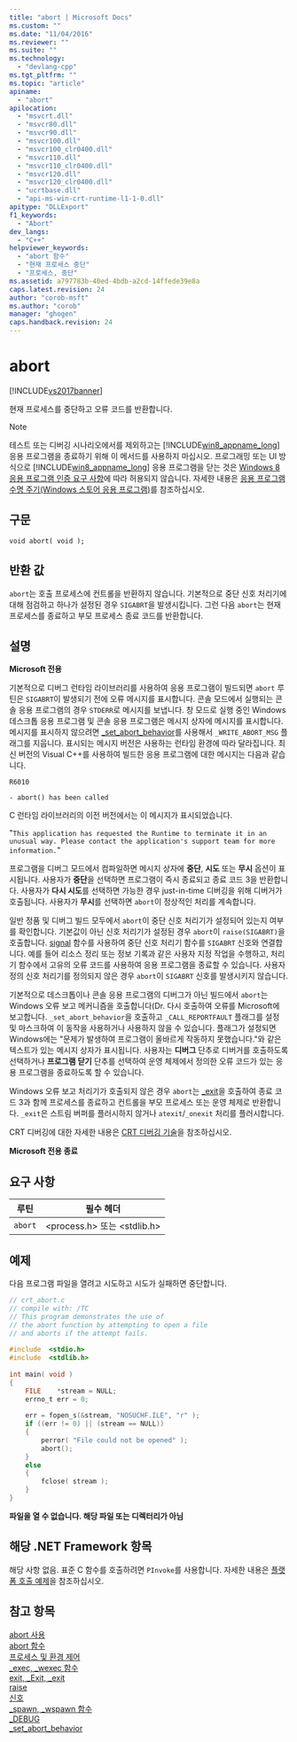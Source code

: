 ```yaml
---
title: "abort | Microsoft Docs"
ms.custom: ""
ms.date: "11/04/2016"
ms.reviewer: ""
ms.suite: ""
ms.technology: 
  - "devlang-cpp"
ms.tgt_pltfrm: ""
ms.topic: "article"
apiname: 
  - "abort"
apilocation: 
  - "msvcrt.dll"
  - "msvcr80.dll"
  - "msvcr90.dll"
  - "msvcr100.dll"
  - "msvcr100_clr0400.dll"
  - "msvcr110.dll"
  - "msvcr110_clr0400.dll"
  - "msvcr120.dll"
  - "msvcr120_clr0400.dll"
  - "ucrtbase.dll"
  - "api-ms-win-crt-runtime-l1-1-0.dll"
apitype: "DLLExport"
f1_keywords: 
  - "Abort"
dev_langs: 
  - "C++"
helpviewer_keywords: 
  - "abort 함수"
  - "현재 프로세스 중단"
  - "프로세스, 중단"
ms.assetid: a797783b-40ed-4bdb-a2cd-14ffede39e8a
caps.latest.revision: 24
author: "corob-msft"
ms.author: "corob"
manager: "ghogen"
caps.handback.revision: 24
---
```

# abort
[!INCLUDE[vs2017banner](../../assembler/inline/includes/vs2017banner.md)]

현재 프로세스를 중단하고 오류 코드를 반환합니다.  
  
> [!NOTE]
>  테스트 또는 디버깅 시나리오에서를 제외하고는 [!INCLUDE[win8_appname_long](../../build/includes/win8_appname_long_md.md)] 응용 프로그램을 종료하기 위해 이 메서드를 사용하지 마십시오.  프로그래밍 또는 UI 방식으로 [!INCLUDE[win8_appname_long](../../build/includes/win8_appname_long_md.md)] 응용 프로그램을 닫는 것은 [Windows 8 응용 프로그램 인증 요구 사항](http://go.microsoft.com/fwlink/?LinkId=262889)에 따라 허용되지 않습니다.  자세한 내용은 [응용 프로그램 수명 주기\(Windows 스토어 응용 프로그램\)](http://go.microsoft.com/fwlink/?LinkId=262853)를 참조하십시오.  
  
## 구문  
  
```  
void abort( void );  
```  
  
## 반환 값  
 `abort`는 호출 프로세스에 컨트롤을 반환하지 않습니다.  기본적으로 중단 신호 처리기에 대해 점검하고 하나가 설정된 경우 `SIGABRT`을 발생시킵니다.  그런 다음 `abort`는 현재 프로세스를 종료하고 부모 프로세스 종료 코드를 반환합니다.  
  
## 설명  
 **Microsoft 전용**  
  
 기본적으로 디버그 런타임 라이브러리를 사용하여 응용 프로그램이 빌드되면 `abort` 루틴은 `SIGABRT`이 발생되기 전에 오류 메시지를 표시합니다.  콘솔 모드에서 실행되는 콘솔 응용 프로그램의 경우 `STDERR`로 메시지를 보냅니다.  창 모드로 실행 중인 Windows 데스크톱 응용 프로그램 및 콘솔 응용 프로그램은 메시지 상자에 메시지를 표시합니다.  메시지를 표시하지 않으려면 [\_set\_abort\_behavior](../../c-runtime-library/reference/set-abort-behavior.md)를 사용해서 `_WRITE_ABORT_MSG` 플래그를 지웁니다.  표시되는 메시지 버전은 사용하는 런타임 환경에 따라 달라집니다.  최신 버전의 Visual C\+\+를 사용하여 빌드한 응용 프로그램에 대한 메시지는 다음과 같습니다.  
  
 `R6010`  
  
 `- abort() has been called`  
  
 C 런타임 라이브러리의 이전 버전에서는 이 메시지가 표시되었습니다.  
  
 "`This application has requested the Runtime to terminate it in an unusual way. Please contact the application's support team for more information.`"  
  
 프로그램을 디버그 모드에서 컴파일하면 메시지 상자에 **중단**, **시도** 또는 **무시** 옵션이 표시됩니다.  사용자가 **중단**을 선택하면 프로그램이 즉시 종료되고 종료 코드 3을 반환합니다.  사용자가 **다시 시도**를 선택하면 가능한 경우 just\-in\-time 디버깅을 위해 디버거가 호출됩니다.  사용자가 **무시**를 선택하면 `abort`이 정상적인 처리를 계속합니다.  
  
 일반 정품 및 디버그 빌드 모두에서 `abort`이 중단 신호 처리기가 설정되어 있는지 여부를 확인합니다.  기본값이 아닌 신호 처리기가 설정된 경우 `abort`이 `raise(SIGABRT)`을 호출합니다.  [signal](../../c-runtime-library/reference/signal.md) 함수를 사용하여 중단 신호 처리기 함수를 `SIGABRT` 신호와 연결합니다.  예를 들어 리소스 정리 또는 정보 기록과 같은 사용자 지정 작업을 수행하고, 처리기 함수에서 고유의 오류 코드를 사용하여 응용 프로그램을 종료할 수 있습니다.  사용자 정의 신호 처리기를 정의되지 않은 경우 `abort`이 `SIGABRT` 신호를 발생시키지 않습니다.  
  
 기본적으로 데스크톱이나 콘솔 응용 프로그램의 디버그가 아닌 빌드에서 `abort`는 Windows 오류 보고 메커니즘을 호출합니다\(Dr.  다시 호출하여 오류를 Microsoft에 보고합니다.  `_set_abort_behavior`을 호출하고 `_CALL_REPORTFAULT` 플래그를 설정 및 마스크하여 이 동작을 사용하거나 사용하지 않을 수 있습니다.  플래그가 설정되면 Windows에는 "문제가 발생하여 프로그램이 올바르게 작동하지 못했습니다."와 같은 텍스트가 있는 메시지 상자가 표시됩니다. 사용자는 **디버그** 단추로 디버거를 호출하도록 선택하거나 **프로그램 닫기** 단추를 선택하여 운영 체제에서 정의한 오류 코드가 있는 응용 프로그램을 종료하도록 할 수 있습니다.  
  
 Windows 오류 보고 처리기가 호출되지 않은 경우 `abort`는 [\_exit](../../c-runtime-library/reference/exit-exit-exit.md)을 호출하여 종료 코드 3과 함께 프로세스를 종료하고 컨트롤을 부모 프로세스 또는 운영 체제로 반환합니다.  `_exit`은 스트림 버퍼를 플러시하지 않거나 `atexit`\/`_onexit` 처리를 플러시합니다.  
  
 CRT 디버깅에 대한 자세한 내용은 [CRT 디버깅 기술](../Topic/CRT%20Debugging%20Techniques.md)을 참조하십시오.  
  
 **Microsoft 전용 종료**  
  
## 요구 사항  
  
|루틴|필수 헤더|  
|--------|-----------|  
|`abort`|\<process.h\> 또는 \<stdlib.h\>|  
  
## 예제  
 다음 프로그램 파일을 열려고 시도하고 시도가 실패하면 중단합니다.  
  
```c  
// crt_abort.c  
// compile with: /TC  
// This program demonstrates the use of  
// the abort function by attempting to open a file  
// and aborts if the attempt fails.  
  
#include  <stdio.h>  
#include  <stdlib.h>  
  
int main( void )  
{  
    FILE    *stream = NULL;  
    errno_t err = 0;  
  
    err = fopen_s(&stream, "NOSUCHF.ILE", "r" );  
    if ((err != 0) || (stream == NULL))  
    {  
        perror( "File could not be opened" );  
        abort();  
    }  
    else  
    {  
        fclose( stream );  
    }  
}  
```  
  
  **파일을 열 수 없습니다. 해당 파일 또는 디렉터리가 아님**   
## 해당 .NET Framework 항목  
 해당 사항 없음. 표준 C 함수를 호출하려면 `PInvoke`를 사용합니다. 자세한 내용은 [플랫폼 호출 예제](../Topic/Platform%20Invoke%20Examples.md)을 참조하십시오.  
  
## 참고 항목  
 [abort 사용](../../cpp/using-abort.md)   
 [abort 함수](../../c-language/abort-function-c.md)   
 [프로세스 및 환경 제어](../../c-runtime-library/process-and-environment-control.md)   
 [\_exec, \_wexec 함수](../../c-runtime-library/exec-wexec-functions.md)   
 [exit, \_Exit, \_exit](../../c-runtime-library/reference/exit-exit-exit.md)   
 [raise](../../c-runtime-library/reference/raise.md)   
 [신호](../../c-runtime-library/reference/signal.md)   
 [\_spawn, \_wspawn 함수](../../c-runtime-library/spawn-wspawn-functions.md)   
 [\_DEBUG](../../c-runtime-library/debug.md)   
 [\_set\_abort\_behavior](../../c-runtime-library/reference/set-abort-behavior.md)